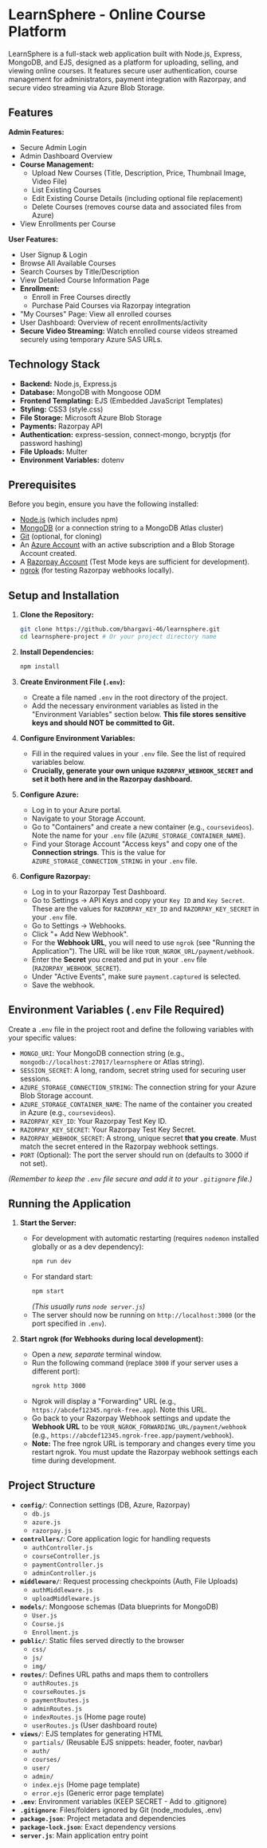 # LearnSphere - Online Course Platform

LearnSphere is a full-stack web application built with Node.js, Express, MongoDB, and EJS, designed as a platform for uploading, selling, and viewing online courses. It features secure user authentication, course management for administrators, payment integration with Razorpay, and secure video streaming via Azure Blob Storage.

## Features

**Admin Features:**

*   Secure Admin Login
*   Admin Dashboard Overview
*   **Course Management:**
    *   Upload New Courses (Title, Description, Price, Thumbnail Image, Video File)
    *   List Existing Courses
    *   Edit Existing Course Details (including optional file replacement)
    *   Delete Courses (removes course data and associated files from Azure)
*   View Enrollments per Course

**User Features:**

*   User Signup & Login
*   Browse All Available Courses
*   Search Courses by Title/Description
*   View Detailed Course Information Page
*   **Enrollment:**
    *   Enroll in Free Courses directly
    *   Purchase Paid Courses via Razorpay integration
*   "My Courses" Page: View all enrolled courses
*   User Dashboard: Overview of recent enrollments/activity
*   **Secure Video Streaming:** Watch enrolled course videos streamed securely using temporary Azure SAS URLs.

## Technology Stack

*   **Backend:** Node.js, Express.js
*   **Database:** MongoDB with Mongoose ODM
*   **Frontend Templating:** EJS (Embedded JavaScript Templates)
*   **Styling:** CSS3 (style.css)
*   **File Storage:** Microsoft Azure Blob Storage
*   **Payments:** Razorpay API
*   **Authentication:** express-session, connect-mongo, bcryptjs (for password hashing)
*   **File Uploads:** Multer
*   **Environment Variables:** dotenv

## Prerequisites

Before you begin, ensure you have the following installed:

*   [Node.js](https://nodejs.org/) (which includes npm)
*   [MongoDB](https://www.mongodb.com/try/download/community) (or a connection string to a MongoDB Atlas cluster)
*   [Git](https://git-scm.com/) (optional, for cloning)
*   An [Azure Account](https://azure.microsoft.com/) with an active subscription and a Blob Storage Account created.
*   A [Razorpay Account](https://razorpay.com/) (Test Mode keys are sufficient for development).
*   [ngrok](https://ngrok.com/download) (for testing Razorpay webhooks locally).

## Setup and Installation

1.  **Clone the Repository:**
    ```bash
    git clone https://github.com/bhargavi-46/learnsphere.git
    cd learnsphere-project # Or your project directory name
    ```
  

2.  **Install Dependencies:**
    ```bash
    npm install
    ```

3.  **Create Environment File (`.env`):**
    *   Create a file named `.env` in the root directory of the project.
    *   Add the necessary environment variables as listed in the "Environment Variables" section below. **This file stores sensitive keys and should NOT be committed to Git.**

4.  **Configure Environment Variables:**
    *   Fill in the required values in your `.env` file. See the list of required variables below.
    *   **Crucially, generate your own unique `RAZORPAY_WEBHOOK_SECRET` and set it both here and in the Razorpay dashboard.**

5.  **Configure Azure:**
    *   Log in to your Azure portal.
    *   Navigate to your Storage Account.
    *   Go to "Containers" and create a new container (e.g., `coursevideos`). Note the name for your `.env` file (`AZURE_STORAGE_CONTAINER_NAME`).
    *   Find your Storage Account "Access keys" and copy one of the **Connection strings**. This is the value for `AZURE_STORAGE_CONNECTION_STRING` in your `.env` file.

6.  **Configure Razorpay:**
    *   Log in to your Razorpay Test Dashboard.
    *   Go to Settings -> API Keys and copy your `Key ID` and `Key Secret`. These are the values for `RAZORPAY_KEY_ID` and `RAZORPAY_KEY_SECRET` in your `.env` file.
    *   Go to Settings -> Webhooks.
    *   Click "+ Add New Webhook".
    *   For the **Webhook URL**, you will need to use `ngrok` (see "Running the Application"). The URL will be like `YOUR_NGROK_URL/payment/webhook`.
    *   Enter the **Secret** you created and put in your `.env` file (`RAZORPAY_WEBHOOK_SECRET`).
    *   Under "Active Events", make sure `payment.captured` is selected.
    *   Save the webhook.

## Environment Variables (`.env` File Required)

Create a `.env` file in the project root and define the following variables with your specific values:

*   `MONGO_URI`: Your MongoDB connection string (e.g., `mongodb://localhost:27017/learnsphere` or Atlas string).
*   `SESSION_SECRET`: A long, random, secret string used for securing user sessions.
*   `AZURE_STORAGE_CONNECTION_STRING`: The connection string for your Azure Blob Storage account.
*   `AZURE_STORAGE_CONTAINER_NAME`: The name of the container you created in Azure (e.g., `coursevideos`).
*   `RAZORPAY_KEY_ID`: Your Razorpay Test Key ID.
*   `RAZORPAY_KEY_SECRET`: Your Razorpay Test Key Secret.
*   `RAZORPAY_WEBHOOK_SECRET`: A strong, unique secret **that you create**. Must match the secret entered in the Razorpay webhook settings.
*   `PORT` (Optional): The port the server should run on (defaults to 3000 if not set).

*(Remember to keep the `.env` file secure and add it to your `.gitignore` file.)*

## Running the Application

1.  **Start the Server:**
    *   For development with automatic restarting (requires `nodemon` installed globally or as a dev dependency):
        ```bash
        npm run dev
        ```
    *   For standard start:
        ```bash
        npm start
        ```
        *(This usually runs `node server.js`)*
    *   The server should now be running on `http://localhost:3000` (or the port specified in `.env`).

2.  **Start ngrok (for Webhooks during local development):**
    *   Open a *new, separate* terminal window.
    *   Run the following command (replace `3000` if your server uses a different port):
        ```bash
        ngrok http 3000
        ```
    *   Ngrok will display a "Forwarding" URL (e.g., `https://abcdef12345.ngrok-free.app`). Note this URL.
    *   Go back to your Razorpay Webhook settings and update the **Webhook URL** to be `YOUR_NGROK_FORWARDING_URL/payment/webhook` (e.g., `https://abcdef12345.ngrok-free.app/payment/webhook`).
    *   **Note:** The free ngrok URL is temporary and changes every time you restart ngrok. You must update the Razorpay webhook settings each time during development.



## Project Structure

*   **`config/`**: Connection settings (DB, Azure, Razorpay)
    *   `db.js`
    *   `azure.js`
    *   `razorpay.js`
*   **`controllers/`**: Core application logic for handling requests
    *   `authController.js`
    *   `courseController.js`
    *   `paymentController.js`
    *   `adminController.js`
*   **`middleware/`**: Request processing checkpoints (Auth, File Uploads)
    *   `authMiddleware.js`
    *   `uploadMiddleware.js`
*   **`models/`**: Mongoose schemas (Data blueprints for MongoDB)
    *   `User.js`
    *   `Course.js`
    *   `Enrollment.js`
*   **`public/`**: Static files served directly to the browser
    *   `css/`
    *   `js/`
    *   `img/`
*   **`routes/`**: Defines URL paths and maps them to controllers
    *   `authRoutes.js`
    *   `courseRoutes.js`
    *   `paymentRoutes.js`
    *   `adminRoutes.js`
    *   `indexRoutes.js` (Home page route)
    *   `userRoutes.js` (User dashboard route)
*   **`views/`**: EJS templates for generating HTML
    *   `partials/` (Reusable EJS snippets: header, footer, navbar)
    *   `auth/`
    *   `courses/`
    *   `user/`
    *   `admin/`
    *   `index.ejs` (Home page template)
    *   `error.ejs` (Generic error page template)
*   **`.env`**: Environment variables (KEEP SECRET - Add to .gitignore)
*   **`.gitignore`**: Files/folders ignored by Git (node_modules, .env)
*   **`package.json`**: Project metadata and dependencies
*   **`package-lock.json`**: Exact dependency versions
*   **`server.js`**: Main application entry point
